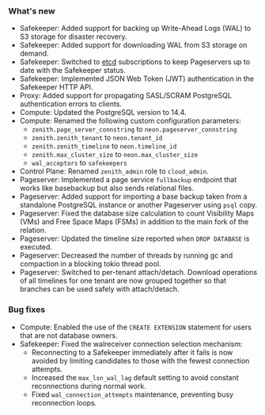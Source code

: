 ### What's new

- Safekeeper: Added support for backing up Write-Ahead Logs (WAL) to S3 storage for disaster recovery.
- Safekeeper: Added support for downloading WAL from S3 storage on demand.
- Safekeeper: Switched to [etcd](https://etcd.io/) subscriptions to keep Pageservers up to date with the Safekeeper status.
- Safekeeper: Implemented JSON Web Token (JWT) authentication in the Safekeeper HTTP API.
- Proxy: Added support for propagating SASL/SCRAM PostgreSQL authentication errors to clients.
- Compute: Updated the PostgreSQL version to 14.4.
- Compute: Renamed the following custom configuration parameters:
  - `zenith.page_server_connstring` to `neon.pageserver_connstring`
  - `zenith.zenith_tenant` to `neon.tenant_id`
  - `zenith.zenith_timeline` to `neon.timeline_id`
  - `zenith.max_cluster_size` to `neon.max_cluster_size`
  - `wal_acceptors` to `safekeepers`
- Control Plane: Renamed `zenith_admin` role to `cloud_admin`.
- Pageserver: Implemented a page service `fullbackup` endpoint that works like basebackup but also sends relational files.
- Pageserver: Added support for importing a base backup taken from a standalone PostgreSQL instance or another Pageserver using `psql` copy.
- Pageserver: Fixed the database size calculation to count Visibility Maps (VMs) and Free Space Maps (FSMs) in addition to the main fork of the relation.
- Pageserver: Updated the timeline size reported when `DROP DATABASE` is executed.
- Pageserver: Decreased the number of threads by running gc and compaction in a blocking tokio thread pool.
- Pageserver: Switched to per-tenant attach/detach. Download operations of all timelines for one tenant are now grouped together so that branches can be used safely with attach/detach.

### Bug fixes

- Compute: Enabled the use of the `CREATE EXTENSION` statement for users that are not database owners.
- Safekeeper: Fixed the walreceiver connection selection mechanism:
  - Reconnecting to a Safekeeper immediately after it fails is now avoided by limiting candidates to those with the fewest connection attempts.
  - Increased the `max_lsn_wal_lag` default setting to avoid constant reconnections during normal work.
  - Fixed `wal_connection_attempts` maintenance, preventing busy reconnection loops.
